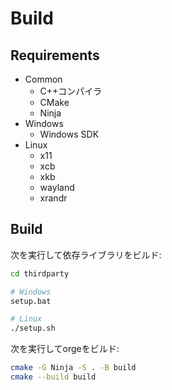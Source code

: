 # Build

## Requirements

- Common
  - C++コンパイラ
  - CMake
  - Ninja
- Windows
  - Windows SDK
- Linux
  - x11
  - xcb
  - xkb
  - wayland
  - xrandr

## Build

次を実行して依存ライブラリをビルド:

```sh
cd thirdparty

# Windows
setup.bat

# Linux
./setup.sh
```

次を実行してorgeをビルド:

```sh
cmake -G Ninja -S . -B build
cmake --build build
```
